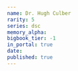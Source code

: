 ```yaml
---
name: Dr. Hugh Culber
rarity: 5
series: dsc
memory_alpha:
bigbook_tier: -1
in_portal: true
date:
published: true
---
```



